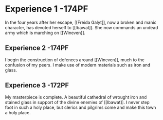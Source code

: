 # Experience 1 -174PF

In the four years after her escape, [[Freida Galyt]], now a broken and manic character, has devoted herself to [[Ibawat]]. She now commands an undead army which is marching on [[Wineven]].

## Experience 2 -174PF

I begin the construction of defences around [[Wineven]], much to the confusion of my peers. I make use of modern materials such as iron and glass.

## Experience 3 -172PF

My masterpiece is complete. A beautiful cathedral of wrought iron and stained glass in support of the divine enemies of [[Ibawat]].
I never step foot in such a holy place, but clerics and pilgrims come and make this town a holy place.